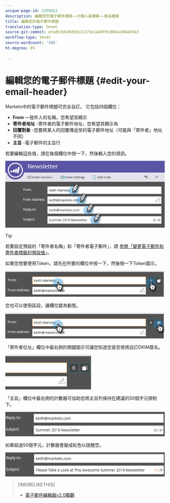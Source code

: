 ```yaml
---
unique-page-id: 2359453
description: 編輯您的電子郵件標題——行銷人員檔案——產品檔案
title: 編輯您的電子郵件標題
translation-type: tm+mt
source-git-commit: efadb7eb3845012c273e1a60f9cd98ac884eb543
workflow-type: tm+mt
source-wordcount: '195'
ht-degree: 0%

---
```



# 編輯您的電子郵件標題 {#edit-your-email-header}

Marketo中的電子郵件標題可完全自訂。 它包括四個欄位：

* **From** —發件人的名稱，您希望其顯示
* **寄件者地址** -寄件者的電子郵件地址，您希望其顯示為
* **回覆對象** -您要將某人的回覆傳送至的電子郵件地址（可能與「寄件者」地址不同）
* **主旨** -電子郵件的主旨行

若要編輯這些值，請在每個欄位中按一下，然後輸入您的資訊。

![](assets/one-3.png)

>[!TIP]
>
>若要設定預設的「寄件者名稱」和「寄件者電子郵件」，請 [參閱「變更電子郵件和寄件者標籤的預設值](/help/marketo/product-docs/administration/email-setup/change-the-default-from-email-and-from-label.md)」。

如果您想要使用Token，請先在所要的欄位中按一下，然後按一下Token圖示。

![](assets/two-3.png)

您也可以使用區段，讓欄位變為動態。

![](assets/three-2.png)

「寄件者位址」欄位中最右側的關鍵圖示可讓您知道您是否使用自訂DKIM簽名。

![](assets/four-2.png)

「主旨」欄位中最右側的計數器可協助您將主旨列保持在建議的50個字元限制下。

![](assets/five-1.png)

如果超過50個字元，計數器會變成紅色以提醒您。

![](assets/six-1.png)

>[!MORELIKETHIS]
>
>* [電子郵件編輯器v2.0概觀](/help/marketo/product-docs/email-marketing/general/email-editor-2/email-editor-v2-0-overview.md)

